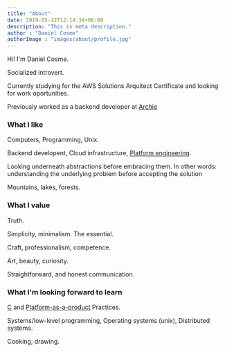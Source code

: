```yaml
---
title: "About"
date: 2019-05-12T12:14:34+06:00
description: "This is meta description."
author : "Daniel Cosme"
authorImage : "images/about/profile.jpg"
---
```


Hi! I'm Daniel Cosme.

Socialized introvert.

Currently studying for the AWS Solutions Arquitect Certificate and looking for work oportunities.

Previously worked as a backend developer at [Archie](https://archieapp.co/)

### What I like

Computers, Programming, Unix.

Backend developent, Cloud infrastructure, [Platform engineering](https://platformengineering.org/blog/what-is-platform-engineering).

Looking underneath abstractions before embracing them. In other words: understanding the
underlying problem before accepting the solution

Mountains, lakes, forests.

### What I value

Truth.

Simplicity, minimalism. The essential.

Craft, professionalism, competence.

Art, beauty, curiosity.

Straightforward, and honest communication.

### What I'm looking forward to learn

[C](https://en.wikipedia.org/wiki/C_(programming_language)) and [Platform-as-a-product](https://www.hashicorp.com/cloud-operating-model) Practices.

Systems/low-level programming, Operating systems (unix), Distributed systems.

Cooking, drawing.
